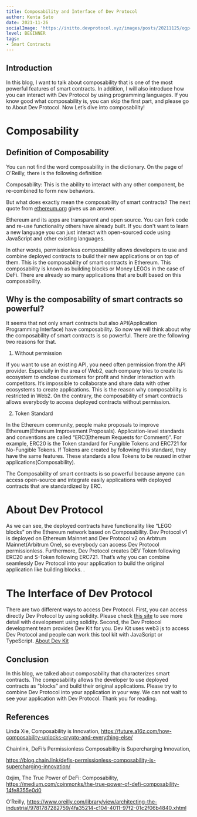 ```yaml
---
title: Composability and Interface of Dev Protocol
author: Kenta Sato
date: 2021-11-26
socialImage: 'https://initto.devprotocol.xyz/images/posts/20211125/ogp--2.png' 
level: BEGINNER
tags:
- Smart Contracts
---
```


## Introduction

In this blog, I want to talk about composability that is one of the most powerful features of smart contracts. In addition, I will also introduce how you can interact with Dev Protocol by using programming languages. If you know good what composability is, you can skip the first part, and please go to About Dev Protocol. Now Let’s dive into composability!

# Composability

## Definition of Composability

You can not find the word composability in the dictionary. On the page of O'Reilly, there is the following definition 

Composability: This is the ability to interact with any other component, be re-combined to form new behaviors.

But what does exactly mean the composability of smart contracts? The next quote from [ethereum.org](https://ethereum.org/en/) gives us an answer.

Ethereum and its apps are transparent and open source. You can fork code and re-use functionality others have already built. If you don't want to learn a new language you can just interact with open-sourced code using JavaScript and other existing languages.

In other words, permissionless composability allows developers to use and combine deployed contracts to build their new applications or on top of them. This is the composability of smart contracts in Ethereum. This composability is known as building blocks or Money LEGOs in the case of DeFi. There are already so many applications that are built based on this composability. 

## Why is the composability of smart contracts so powerful?

It seems that not only smart contracts but also API(Application Programming Interface) have composability. So now we will think about why the composability of smart contracts is so powerful. There are the following two reasons for that.

1. Without permission

If you want to use an existing API, you need often permission from the API provider. Especially in the area of Web2, each company tries to create its ecosystem to enclose customers for profit and hinder interaction with competitors. It’s impossible to collaborate and share data with other ecosystems to create applications. This is the reason why composability is restricted in Web2. On the contrary, the composability of smart contracts allows everybody to access deployed contracts without permission.  

2. Token Standard

In the Ethereum community, people make proposals to improve Ethereum(Ethereum Improvement Proposals). Application-level standards and conventions are called “ERC(Ethereum Requests for Comment)”. For example, ERC20 is the Token standard for Fungible Tokens and ERC721 for No-Fungible Tokens. If Tokens are created by following this standard, they have the same features. These standards allow Tokens to be reused in other applications(Composability).

The Composability of smart contracts is so powerful because anyone can access open-source and integrate easily applications with deployed contracts that are standardized by ERC.   

# About Dev Protocol
 
As we can see, the deployed contracts have functionality like “LEGO blocks” on the Ethereum network based on Composability. Dev Protocol v1 is deployed on Ethereum Mainnet and Dev Protocol v2 on Arbtrum Mainnet(Arbitrum One), so everybody can access Dev Protocol permissionless. Furthermore, Dev Protocol creates DEV Token following ERC20 and S-Token following ERC721. That’s why you can combine seamlessly Dev Protocol into your application to build the original application like building blocks.
.  
# The Interface of Dev Protocol

There are two different ways to access Dev Protocol.  First, you can access directly Dev Protocol by using solidity. Please check [this site](https://docs.devprotocol.xyz/en/developers/tools/interfaces/) to see more detail with development using solidity.
Second, the Dev Protocol development team provides Dev Kit for you. Dev Kit uses web3 js to access Dev Protocol and people can work this tool kit with JavaScript or TypeScript. [About Dev Kit](https://docs.devprotocol.xyz/en/developers/tools/dev-kit/)

## Conclusion

In this blog, we talked about composability that characterizes smart contracts. The composability allows the developer to use deployed contracts as “blocks” and build their original applications. Please try to combine Dev Protocol into your application in your way. We can not wait to see your application with Dev Protocol. Thank you for reading. 

  
## References

Linda Xie, Composability is Innovation, <https://future.a16z.com/how-composability-unlocks-crypto-and-everything-else/>

Chainlink, DeFi’s Permissionless Composability is Supercharging Innovation,

<https://blog.chain.link/defis-permissionless-composability-is-supercharging-innovation/>

0xjim, The True Power of DeFi: Composability,
<https://medium.com/coinmonks/the-true-power-of-defi-composability-14fe8355e0d0>

O’Reilly, <https://www.oreilly.com/library/view/architecting-the-industrial/9781787282759/4fa35214-c104-4011-97f2-01c2f06b4840.xhtml>